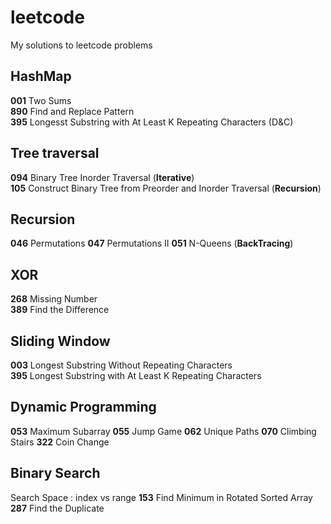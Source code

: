 # leetcode
My solutions to leetcode problems

## HashMap
**001** Two Sums  
**890** Find and Replace Pattern  
**395** Longesst Substring with At Least K Repeating Characters (D&C)

## Tree traversal
**094** Binary Tree Inorder Traversal (**Iterative**)  
**105** Construct Binary Tree from Preorder and Inorder Traversal (**Recursion**)

## Recursion
**046** Permutations
**047** Permutations II
**051** N-Queens (**BackTracing**)

## XOR
**268** Missing Number  
**389** Find the Difference

## Sliding Window
**003** Longest Substring Without Repeating Characters  
**395** Longest Substring with At Least K Repeating Characters

## Dynamic Programming
**053** Maximum Subarray
**055** Jump Game
**062** Unique Paths
**070** Climbing Stairs
**322** Coin Change

## Binary Search
Search Space : index vs range
**153** Find Minimum in Rotated Sorted Array
**287** Find the Duplicate

